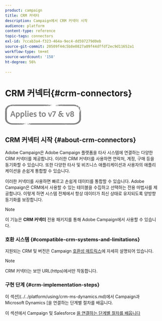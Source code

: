 ```yaml
---
product: campaign
title: CRM 커넥터
description: Campaign에서 CRM 커넥터 시작
audience: platform
content-type: reference
topic-tags: connectors
exl-id: 7ccab3a4-f323-464a-9ec4-dd597279d0eb
source-git-commit: 20509f44c5b8e0827a09f44dffdf2ec9d11652a1
workflow-type: tm+mt
source-wordcount: '158'
ht-degree: 56%

---
```


# CRM 커넥터{#crm-connectors}

![](../../assets/common.svg)

## CRM 커넥터 시작 {#about-crm-connectors}

Adobe Campaign은 Adobe Campaign 플랫폼을 타사 시스템에 연결하는 다양한 CRM 커넥터를 제공합니다. 이러한 CRM 커넥터를 사용하면 연락처, 계정, 구매 등을 동기화할 수 있습니다. 또한 다양한 타사 및 비즈니스 애플리케이션과 사용자의 애플리케이션을 손쉽게 통합할 수 있습니다.

이러한 커넥터를 사용하면 빠르고 손쉽게 데이터를 통합할 수 있습니다. Adobe Campaign은 CRM에서 사용할 수 있는 테이블을 수집하고 선택하는 전용 마법사를 제공합니다. 이렇게 하면 시스템 전체에서 항상 데이터가 최신 상태로 유지되도록 양방향 동기화를 보장합니다.

>[!NOTE]
>
>이 기능은 **CRM 커넥터** 전용 패키지를 통해 Adobe Campaign에서 사용할 수 있습니다.


### 호환 시스템 {#compatible-crm-systems-and-limitations}

지원되는 CRM 및 버전은 Campaign [호환성 매트릭스](../../rn/using/compatibility-matrix.md)에 자세히 설명되어 있습니다.

>[!NOTE]
>
>CRM 커넥터는 보안 URL(https)에서만 작동합니다.

### 구현 단계 {#crm-implementation-steps}

이 섹션](../../platform/using/crm-ms-dynamics.md)에서 Campaign과 Microsoft Dynamics [을 연결하는 단계별 절차를 배웁니다.


이 섹션에서 Campaign 및 Salesforce [을 연결하는 단계별 절차를 배웁니다](../../platform/using/crm-sfdc.md)
